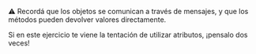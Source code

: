 :warning: Recordá que los objetos se comunican a través de mensajes, y que los métodos pueden devolver valores directamente. 

Si en este ejercicio te viene la tentación de utilizar atributos, ¡pensalo dos veces!